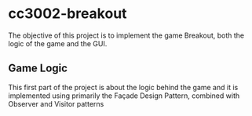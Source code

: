 # cc3002-breakout
The objective of this project is to implement the game Breakout, both the logic of the game and the GUI.
## Game Logic
This first part of the project is about the logic behind the game and it is implemented using primarily the Façade Design Pattern, combined with Observer and Visitor patterns
